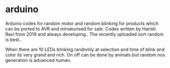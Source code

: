 # arduino
Arduino codes for random motor and random blinking for products which can be ported to AVR and miniaturised for sale. Codes written by Harish Ravi from 2019 and always developing.. The recently uploaded sort random is best..

When there are 10 LEDs blinking randomly at selection and time of blink and color its very grand and rich. On off can be done by animals but random nos generation is advanced human.
